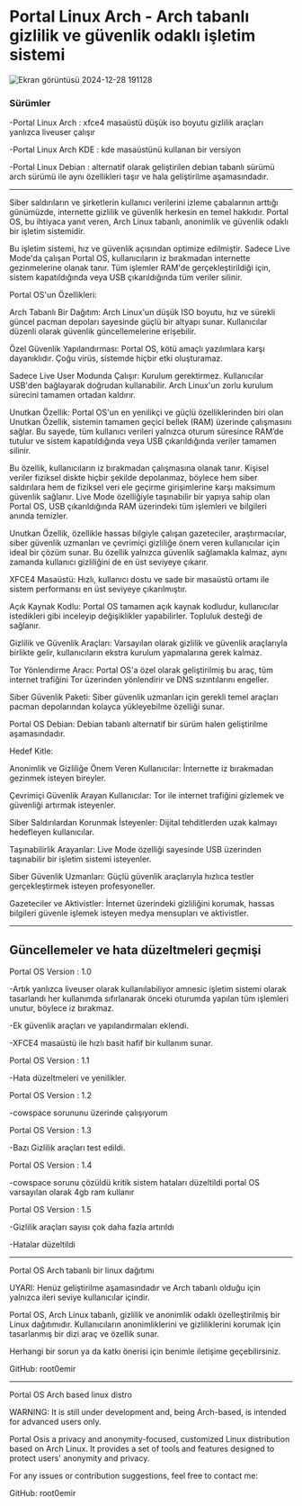 <h1>Portal Linux Arch - Arch tabanlı gizlilik ve güvenlik odaklı işletim sistemi</h1>

![Ekran görüntüsü 2024-12-28 191128](https://github.com/user-attachments/assets/76b68373-e609-45da-b605-5ed4194ae401)

<h3>Sürümler</h3>

-Portal Linux Arch : xfce4 masaüstü düşük iso boyutu gizlilik araçları yanlızca liveuser çalışır

-Portal Linux Arch KDE : kde masaüstünü kullanan bir versiyon

-Portal Linux Debian : alternatif olarak geliştirilen debian tabanlı sürümü arch sürümü ile aynı özellikleri taşır ve hala geliştirilme aşamasındadır.

----
Siber saldırıların ve şirketlerin kullanıcı verilerini izleme çabalarının arttığı günümüzde, internette gizlilik ve güvenlik herkesin en temel hakkıdır. Portal OS, bu ihtiyaca yanıt veren, Arch Linux tabanlı, anonimlik ve güvenlik odaklı bir işletim sistemidir.

Bu işletim sistemi, hız ve güvenlik açısından optimize edilmiştir. Sadece Live Mode'da çalışan Portal OS, kullanıcıların iz bırakmadan internette gezinmelerine olanak tanır. Tüm işlemler RAM'de gerçekleştirildiği için, sistem kapatıldığında veya USB çıkarıldığında tüm veriler silinir.

Portal OS'un Özellikleri:

Arch Tabanlı Bir Dağıtım:
Arch Linux'un düşük ISO boyutu, hız ve sürekli güncel pacman depoları sayesinde güçlü bir altyapı sunar. Kullanıcılar düzenli olarak güvenlik güncellemelerine erişebilir.

Özel Güvenlik Yapılandırması:
Portal OS, kötü amaçlı yazılımlara karşı dayanıklıdır. Çoğu virüs, sistemde hiçbir etki oluşturamaz.

Sadece Live User Modunda Çalışır:
Kurulum gerektirmez. Kullanıcılar USB'den bağlayarak doğrudan kullanabilir. Arch Linux'un zorlu kurulum sürecini tamamen ortadan kaldırır.

Unutkan Özellik:
Portal OS'un en yenilikçi ve güçlü özelliklerinden biri olan Unutkan Özellik, sistemin tamamen geçici bellek (RAM) üzerinde çalışmasını sağlar. Bu sayede, tüm kullanıcı verileri yalnızca oturum süresince RAM’de tutulur ve sistem kapatıldığında veya USB çıkarıldığında veriler tamamen silinir.

Bu özellik, kullanıcıların iz bırakmadan çalışmasına olanak tanır. Kişisel veriler fiziksel diskte hiçbir şekilde depolanmaz, böylece hem siber saldırılara hem de fiziksel veri ele geçirme girişimlerine karşı maksimum güvenlik sağlanır. Live Mode özelliğiyle taşınabilir bir yapıya sahip olan Portal OS, USB çıkarıldığında RAM üzerindeki tüm işlemleri ve bilgileri anında temizler.

Unutkan Özellik, özellikle hassas bilgiyle çalışan gazeteciler, araştırmacılar, siber güvenlik uzmanları ve çevrimiçi gizliliğe önem veren kullanıcılar için ideal bir çözüm sunar. Bu özellik yalnızca güvenlik sağlamakla kalmaz, aynı zamanda kullanıcı gizliliğini de en üst seviyeye çıkarır.

XFCE4 Masaüstü:
Hızlı, kullanıcı dostu ve sade bir masaüstü ortamı ile sistem performansı en üst seviyeye çıkarılmıştır.

Açık Kaynak Kodlu:
Portal OS tamamen açık kaynak kodludur, kullanıcılar istedikleri gibi inceleyip değişiklikler yapabilirler. Topluluk desteği de sağlanır.

Gizlilik ve Güvenlik Araçları:
Varsayılan olarak gizlilik ve güvenlik araçlarıyla birlikte gelir, kullanıcıların ekstra kurulum yapmalarına gerek kalmaz.

Tor Yönlendirme Aracı:
Portal OS'a özel olarak geliştirilmiş bu araç, tüm internet trafiğini Tor üzerinden yönlendirir ve DNS sızıntılarını engeller.

Siber Güvenlik Paketi:
Siber güvenlik uzmanları için gerekli temel araçları pacman depolarından kolayca yükleyebilme özelliği sunar.

Portal OS Debian:
Debian tabanlı alternatif bir sürüm halen geliştirilme aşamasındadır.


Hedef Kitle:

Anonimlik ve Gizliliğe Önem Veren Kullanıcılar: İnternette iz bırakmadan gezinmek isteyen bireyler.

Çevrimiçi Güvenlik Arayan Kullanıcılar: Tor ile internet trafiğini gizlemek ve güvenliği artırmak isteyenler.

Siber Saldırılardan Korunmak İsteyenler: Dijital tehditlerden uzak kalmayı hedefleyen kullanıcılar.

Taşınabilirlik Arayanlar: Live Mode özelliği sayesinde USB üzerinden taşınabilir bir işletim sistemi isteyenler.

Siber Güvenlik Uzmanları: Güçlü güvenlik araçlarıyla hızlıca testler gerçekleştirmek isteyen profesyoneller.

Gazeteciler ve Aktivistler: İnternet üzerindeki gizliliğini korumak, hassas bilgileri güvenle işlemek isteyen medya mensupları ve aktivistler.

----

<h2>Güncellemeler ve hata düzeltmeleri geçmişi</h2>

Portal OS Version : 1.0

-Artık yanlızca liveuser olarak kullanılabiliyor amnesic işletim sistemi olarak tasarlandı her kullanımda sıfırlanarak önceki oturumda yapılan tüm işlemleri unutur, böylece iz bırakmaz.

-Ek güvenlik araçları ve yapılandırmaları eklendi.

-XFCE4 masaüstü ile hızlı basit hafif bir kullanım sunar.

Portal OS Version : 1.1

-Hata düzeltmeleri ve yenilikler.

Portal OS Version : 1.2

-cowspace sorununu üzerinde çalışıyorum

Portal OS Version : 1.3

-Bazı Gizlilik araçları test edildi.

Portal OS Version : 1.4 

-cowspace sorunu çözüldü kritik sistem hataları düzeltildi portal OS  varsayılan olarak 4gb ram kullanır

Portal OS Version : 1.5

-Gizlilik araçları sayısı çok daha fazla artırıldı

-Hatalar düzeltildi

---------------
Portal OS Arch tabanlı bir linux dağıtımı

UYARI:  Henüz geliştirilme aşamasındadır ve Arch tabanlı olduğu için yalnızca ileri seviye kullanıcılar içindir.

Portal OS, Arch Linux tabanlı, gizlilik ve anonimlik odaklı özelleştirilmiş bir Linux dağıtımıdır. Kullanıcıların anonimliklerini ve gizliliklerini korumak için tasarlanmış bir dizi araç ve özellik sunar.

Herhangi bir sorun ya da katkı önerisi için benimle iletişime geçebilirsiniz.

GitHub: root0emir 


--------------------------------------------------------------------------------------------------------------------------------

Portal OS Arch based linux distro

WARNING: It is still under development and, being Arch-based, is intended for advanced users only.

Portal Osis a privacy and anonymity-focused, customized Linux distribution based on Arch Linux. It provides a set of tools and features designed to protect users' anonymity and privacy.

For any issues or contribution suggestions, feel free to contact me:

GitHub: root0emir

